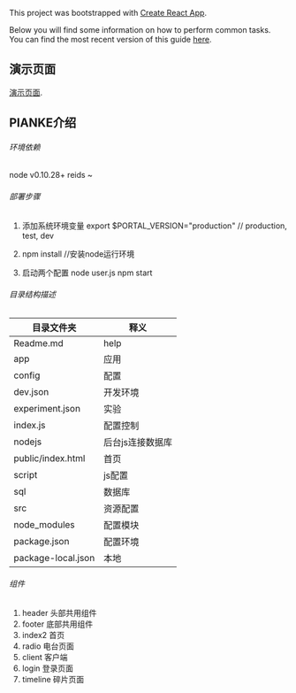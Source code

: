 This project was bootstrapped with [Create React App](https://github.com/facebookincubator/create-react-app).

Below you will find some information on how to perform common tasks.<br>
You can find the most recent version of this guide [here](https://github.com/facebookincubator/create-react-app/blob/master/packages/react-scripts/template/README.md).

## 演示页面
[演示页面](http://localhost:3000/#/).

## PIANKE介绍
######  环境依赖
node v0.10.28+
reids ~

######  部署步骤
1. 添加系统环境变量
    export $PORTAL_VERSION="production" // production, test, dev


2. npm install  //安装node运行环境



3. 启动两个配置
    node user.js
    npm start


######  目录结构描述
|目录文件夹|释义|
|-|-|
|Readme.md|help|
|app|应用|
|config|配置|
|dev.json|开发环境|
|experiment.json|实验|
|index.js|配置控制|
|nodejs|后台js连接数据库|
|public/index.html|首页|
|script|js配置|
|sql|数据库|
|src|资源配置|
|node_modules|配置模块|
|package.json|配置环境|
|package-local.json|本地|


######   组件
1. header  头部共用组件
2. footer  底部共用组件
3. index2  首页
4. radio   电台页面
5. client  客户端
6. login   登录页面
7. timeline 碎片页面
